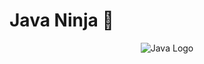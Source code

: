# Java Ninja 🥷

<p align="center"> 
<img alt="Java Logo" src="https://nexax.in/wp-content/uploads/2020/11/java-1.gif"/>
</p>
